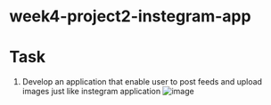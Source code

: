 # week4-project2-instegram-app

# Task 
1. Develop an application that enable user to post feeds and upload images just like instegram application 
![image](https://user-images.githubusercontent.com/44459664/137601042-ae08625a-bca8-4686-b680-000fc16b8739.png)
